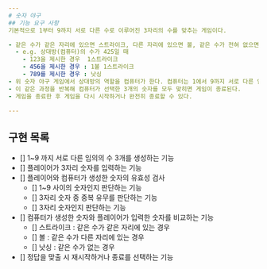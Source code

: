 ```yaml
---
# 숫자 야구
## 기능 요구 사항
기본적으로 1부터 9까지 서로 다른 수로 이루어진 3자리의 수를 맞추는 게임이다.

- 같은 수가 같은 자리에 있으면 스트라이크, 다른 자리에 있으면 볼, 같은 수가 전혀 없으면 포볼 또는 낫싱이란 힌트를 얻고, 그 힌트를 이용해서 먼저 상대방(컴퓨터)의 수를 맞추면 승리한다.
  - e.g. 상대방(컴퓨터)의 수가 425일 때 
    - 123을 제시한 경우  1스트라이크
    - 456을 제시한 경우 : 1볼 1스트라이크
    - 789를 제시한 경우 : 낫싱
- 위 숫자 야구 게임에서 상대방의 역할을 컴퓨터가 한다. 컴퓨터는 1에서 9까지 서로 다른 임의의 수 3개를 선택한다. 게 임 플레이어는 컴퓨터가 생각하고 있는 3개의 숫자를 입력하고, 컴퓨터는 입력한 숫자에 대한 결과를 출력한다.
- 이 같은 과정을 반복해 컴퓨터가 선택한 3개의 숫자를 모두 맞히면 게임이 종료된다.
- 게임을 종료한 후 게임을 다시 시작하거나 완전히 종료할 수 있다.

---
```

## 구현 목록
- [] 1~9 까지 서로 다른 임의의 수 3개를 생성하는 기능
- [] 플레이어가 3자리 숫자를 입력하는 기능
- [] 플레이어와 컴퓨터가 생성한 숫자의 유효성 검사
    - [] 1~9 사이의 숫자인지 판단하는 기능
    - [] 3자리 숫자 중 중복 유무를 판단하는 기능
    - [] 3자리 숫자인지 판단하는 기능
- [] 컴퓨터가 생성한 숫자와 플레이어가 입력한 숫자를 비교하는 기능
  - [] 스트라이크 : 같은 수가 같은 자리에 있는 경우
  - [] 볼 : 같은 수가 다른 자리에 있는 경우
  - [] 낫싱 : 같은 수가 없는 경우
- [] 정답을 맞출 시 재시작하거나 종료를 선택하는 기능
